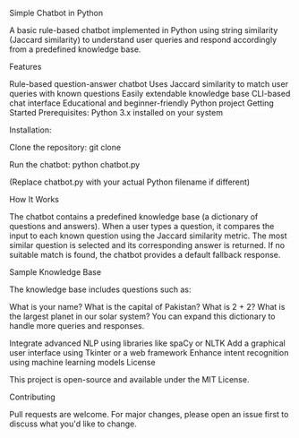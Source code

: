 Simple Chatbot in Python

A basic rule-based chatbot implemented in Python using string similarity (Jaccard similarity) to understand user queries and respond accordingly from a predefined knowledge base.

Features

Rule-based question-answer chatbot
Uses Jaccard similarity to match user queries with known questions
Easily extendable knowledge base
CLI-based chat interface
Educational and beginner-friendly Python project Getting Started
Prerequisites: Python 3.x installed on your system

Installation:

Clone the repository: git clone

Run the chatbot: python chatbot.py

(Replace chatbot.py with your actual Python filename if different)

How It Works

The chatbot contains a predefined knowledge base (a dictionary of questions and answers). When a user types a question, it compares the input to each known question using the Jaccard similarity metric. The most similar question is selected and its corresponding answer is returned. If no suitable match is found, the chatbot provides a default fallback response.

Sample Knowledge Base

The knowledge base includes questions such as:

What is your name?
What is the capital of Pakistan?
What is 2 + 2?
What is the largest planet in our solar system?
You can expand this dictionary to handle more queries and responses.

Integrate advanced NLP using libraries like spaCy or NLTK
Add a graphical user interface using Tkinter or a web framework
Enhance intent recognition using machine learning models
License

This project is open-source and available under the MIT License.

Contributing

Pull requests are welcome. For major changes, please open an issue first to discuss what you'd like to change.
